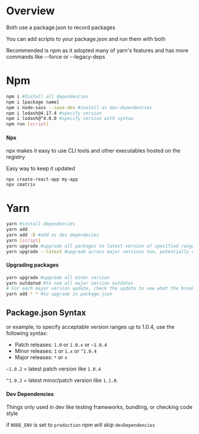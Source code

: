 # Overview

Both use a package.json to record packages 

You can add scripts to your package.json and run them with both

Recommended is npm as it adopted many of yarn's features and has more commands like --force or --legacy-deps

# Npm

```bash
npm i #Install all dependencies
npm i [package name]
npm i node-sass --save-dev #install as dev-dependencies
npm i lodash@4.17.4 #specify version
npm i lodash@^4.0.0 #specify version with syntax
npm run [script]
```

#### Npx

npx makes it easy to use CLI tools and other executables hosted on the registry

Easy way to keep it updated

```
npx create-react-app my-app
npx cmatrix
```

# Yarn

```bash
yarn #install dependencies
yarn add
yarn add -D #add as dev dependecies
yarn [script]
yarn upgrade #upgrade all packages to latest version of specified range
yarn upgrade --latest #upgrade across major versions too, potentially changing package.json
```

#### Upgrading packages

```bash
yarn upgrade #upgrade all minor version
yarn outdated #to see all major version outdates
# For each major version update, check the update to see what the breaking changes are and make sure you fix any issues
yarn add * * #to upgrade in package.json
```

## Package.json Syntax

or example, to specify acceptable version ranges up to 1.0.4, use the following syntax:

- Patch releases: `1.0` or `1.0.x` or `~1.0.4`
- Minor releases: `1` or `1.x` or `^1.0.4`
- Major releases: `*` or `x`

`~1.0.2` = latest patch version like `1.0.4`

 `^1.0.2` = latest minor/patch version like `1.1.0`.

#### Dev Dependencies

Things only used in dev like testing frameworks, bundling, or checking code style

 if `NODE_ENV` is set to `production` npm will skip `devDependencies`
